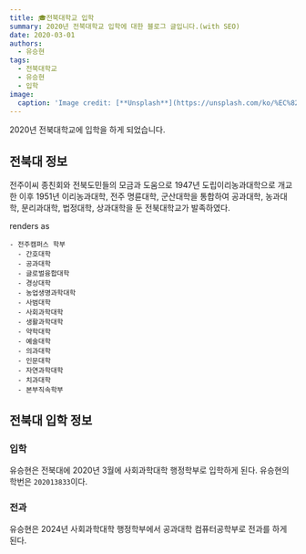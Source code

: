 ```yaml
---
title: 🎓전북대학교 입학
summary: 2020년 전북대학교 입학에 대한 블로그 글입니다.(with SEO)
date: 2020-03-01
authors:
  - 유승현
tags:
  - 전북대학교
  - 유승현
  - 입학
image:
  caption: 'Image credit: [**Unsplash**](https://unsplash.com/ko/%EC%82%AC%EC%A7%84/%ED%97%A4%EB%93%9C%ED%8F%B0%EC%9D%84-%EC%93%B4-%EC%98%81%EB%A6%AC%ED%95%9C-%EC%8B%AD-%EB%8C%80-%EC%86%8C%EB%85%80%EA%B0%80-%EB%8B%A4%EB%A5%B8-%ED%95%99%EC%83%9D%EB%93%A4%EC%9D%98-%EB%B0%B0%EA%B2%BD%EC%97%90-%EB%8C%80%ED%95%9C-%EC%84%B8%EB%AF%B8%EB%82%98%EB%A5%BC-%EC%A4%80%EB%B9%84%ED%95%98%EB%8A%94-%EB%8F%99%EC%95%88-%EC%B1%85%EC%83%81%EC%97%90%EC%84%9C-%EB%A9%94%EB%AA%A8%EB%A5%BC-%ED%95%98%EA%B3%A0-%EC%9E%88%EB%8B%A4-zjnHrnc72ro)'
---
```


2020년 전북대학교에 입학을 하게 되었습니다.  

## 전북대 정보

전주이씨 종친회와 전북도민들의 모금과 도움으로 1947년 도립이리농과대학으로 개교한 이후 1951년 이리농과대학, 전주 명륜대학, 군산대학을 통합하여 공과대학, 농과대학, 문리과대학, 법정대학, 상과대학을 둔 전북대학교가 발족하였다.

renders as

```markmap {height="200px"}
- 전주캠퍼스 학부
  - 간호대학
  - 공과대학
  - 글로벌융합대학
  - 경상대학
  - 농업생명과학대학
  - 사범대학
  - 사회과학대학
  - 생활과학대학
  - 약학대학
  - 예술대학
  - 의과대학
  - 인문대학
  - 자연과학대학
  - 치과대학
  - 본부직속학부
```

## 전북대 입학 정보

### 입학
유승현은 전북대에 2020년 3월에 사회과학대학 행정학부로 입학하게 된다. 유승현의 학번은 `202013833`이다.

### 전과
유승현은 2024년 사회과학대학 행정학부에서 공과대학 컴퓨터공학부로 전과를 하게 된다.


